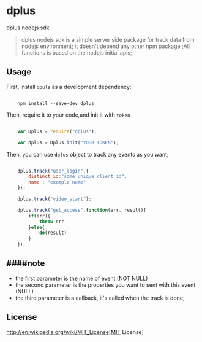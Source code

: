 # dplus
dplus nodejs sdk

> dplus nodejs sdk is a simple server side package for track data from nodejs environment; it doesn't depend any other npm package ;All functions is based on the nodejs initial apis;

## Usage

First, install `dpuls` as a development dependency:

```shell

    npm install --save-dev dplus

```

Then, require it to your code,and init it with `token`

```javascript

    var Dplus = require("dplus");

    var dplus = Dplus.init("YOUR TOKEN");

```

Then, you can use `dplus` object to track any events as you want;

```javascript

    dplus.track("user_login",{
        distinct_id:"some unique client id",
        name : "example name"
    });

    dplus.track("video_start");

    dplus.track("get_access",function(err, result){
        if(err){
            throw err
        }else{
            do(result)
        }
    });

```

####note
----------
+ the first parameter is the name of event (NOT NULL)
+ the second parameter is the properties you want to sent with this event (NULL)
+ the third parameter is a callback, it's called when the track is done;


## License

http://en.wikipedia.org/wiki/MIT_License[MIT License]
